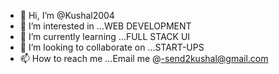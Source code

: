 - 👋 Hi, I’m @Kushal2004
- 👀 I’m interested in ...WEB DEVELOPMENT
- 🌱 I’m currently learning ...FULL STACK UI
- 💞️ I’m looking to collaborate on ...START-UPS
- 📫 How to reach me ...Email me @-send2kushal@gmail.com

<!---
Kushal2004/Kushal2004 is a ✨ special ✨ repository because its `README.md` (this file) appears on your GitHub profile.
You can click the Preview link to take a look at your changes.
--->
